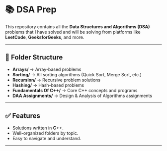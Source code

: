 # 📚 DSA Prep

This repository contains all the **Data Structures and Algorithms (DSA)** problems that I have solved and will be solving from platforms like **LeetCode**, **GeeksforGeeks**, and more.

---

## 📂 Folder Structure
- **Arrays/** → Array-based problems
- **Sorting/** → All sorting algorithms (Quick Sort, Merge Sort, etc.)
- **Recursion/** → Recursive problem solutions
- **Hashing/** → Hash-based problems
- **Fundamentals Of C++/** → Core C++ concepts and programs
- **DAA Assignments/** → Design & Analysis of Algorithms assignments

---

## ✅ Features
- Solutions written in **C++**.
- Well-organized folders by topic.
- Easy to navigate and understand.

---

